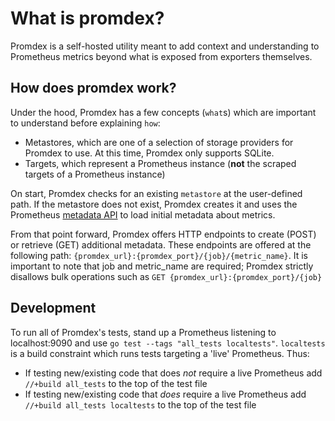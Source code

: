 # What is promdex?

Promdex is a self-hosted utility meant to add context and understanding to Prometheus metrics beyond what is exposed from exporters themselves.

## How does promdex work?
Under the hood, Promdex has a few concepts (`what`s) which are important to understand before explaining `how`:

- Metastores, which are one of a selection of storage providers for Promdex to use. At this time, Promdex only supports SQLite.
- Targets, which represent a Prometheus instance (**not** the scraped targets of a Prometheus instance)

On start, Promdex checks for an existing `metastore` at the user-defined path. If the metastore does not exist, Promdex creates it and uses the Prometheus [metadata API](https://prometheus.io/docs/prometheus/latest/querying/api/#querying-metric-metadata) to load initial metadata about metrics.

From that point forward, Promdex offers HTTP endpoints to create (POST) or retrieve (GET) additional metadata. These endpoints are offered at the following path: `{promdex_url}:{promdex_port}/{job}/{metric_name}`. It is important to note that job and metric_name are required; Promdex strictly disallows bulk operations such as `GET {promdex_url}:{promdex_port}/{job}`

## Development
To run all of Promdex's tests, stand up a Prometheus listening to localhost:9090 and use `go test --tags "all_tests localtests"`. `localtests` is a build constraint which runs tests targeting a 'live' Prometheus. Thus:

- If testing new/existing code that does *not* require a live Prometheus add `//+build all_tests` to the top of the test file
- If testing new/existing code that *does* require a live Prometheus add `//+build all_tests localtests` to the top of the test file